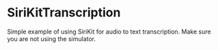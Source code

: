 # SiriKitTranscription



Simple example of using SiriKit for audio to text transcription. Make sure you are not using the simulator.



